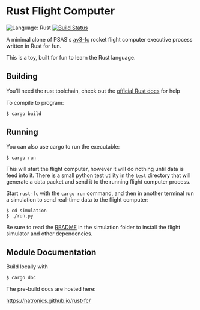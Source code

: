 Rust Flight Computer
====================

![Language: Rust](https://img.shields.io/badge/language-Rust-red.svg)
[![Build Status](https://travis-ci.org/natronics/rust-fc.svg?branch=master)](https://travis-ci.org/natronics/rust-fc)


A minimal clone of PSAS's [av3-fc][av3fc] rocket flight computer executive process written in Rust for fun.

This is a toy, built for fun to learn the Rust language.


Building
--------

You'll need the rust toolchain, check out the [official Rust docs][installrust] for help

To compile to program:

    $ cargo build


Running
-------

You can also use cargo to run the executable:

    $ cargo run

This will start the flight computer, however it will do nothing until data is feed into it. There is a small python test utility in the `test` directory that will generate a data packet and send it to the running flight computer process.

Start `rust-fc` with the `cargo run` command, and then in another terminal run a simulation to send real-time data to the flight computer:

    $ cd simulation
    $ ./run.py

Be sure to read the [README](simulation/README.markdown) in the simulation folder to install the flight simulator and other dependencies.


Module Documentation
--------------------

Build locally with

    $ cargo doc

The pre-build docs are hosted here:

<https://natronics.github.io/rust-fc/>



[av3fc]: https://github.com/psas/av3-fc
[installrust]: https://www.rust-lang.org/downloads.html

